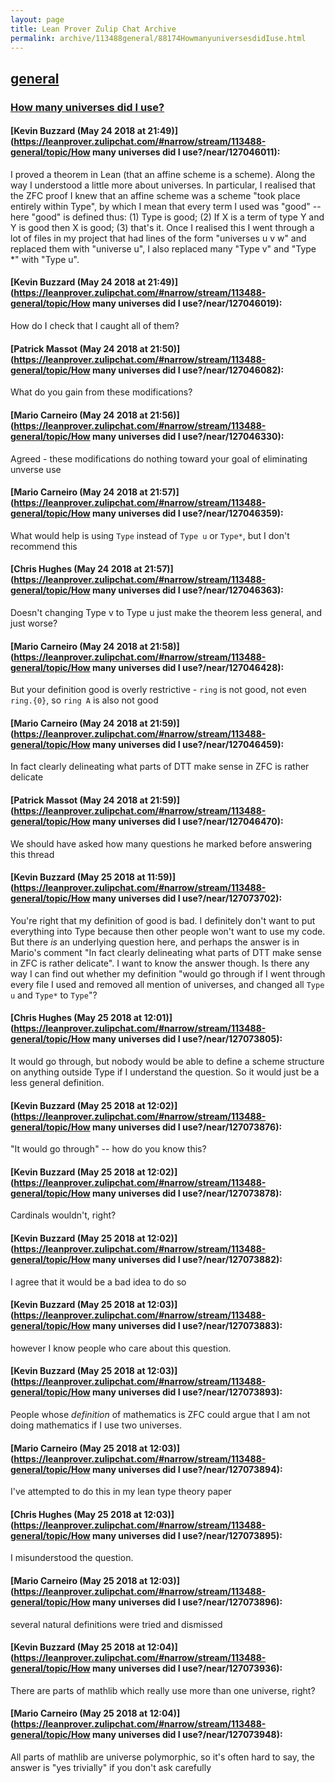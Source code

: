```yaml
---
layout: page
title: Lean Prover Zulip Chat Archive 
permalink: archive/113488general/88174HowmanyuniversesdidIuse.html
---
```


## [general](index.html)
### [How many universes did I use?](88174HowmanyuniversesdidIuse.html)

#### [Kevin Buzzard (May 24 2018 at 21:49)](https://leanprover.zulipchat.com/#narrow/stream/113488-general/topic/How many universes did I use?/near/127046011):
I proved a theorem in Lean (that an affine scheme is a scheme). Along the way I understood a little more about universes. In particular, I realised that the ZFC proof I knew that an affine scheme was a scheme "took place entirely within Type", by which I mean that every term I used was "good" -- here "good" is defined thus: (1) Type is good; (2) If X is a term of type Y and Y is good then X is good; (3) that's it. Once I realised this I went through a lot of files in my project that had lines of the form "universes u v w" and replaced them with "universe u", I also replaced many "Type v" and "Type *" with "Type u".

#### [Kevin Buzzard (May 24 2018 at 21:49)](https://leanprover.zulipchat.com/#narrow/stream/113488-general/topic/How many universes did I use?/near/127046019):
How do I check that I caught all of them?

#### [Patrick Massot (May 24 2018 at 21:50)](https://leanprover.zulipchat.com/#narrow/stream/113488-general/topic/How many universes did I use?/near/127046082):
What do you gain from these modifications?

#### [Mario Carneiro (May 24 2018 at 21:56)](https://leanprover.zulipchat.com/#narrow/stream/113488-general/topic/How many universes did I use?/near/127046330):
Agreed - these modifications do nothing toward your goal of eliminating unverse use

#### [Mario Carneiro (May 24 2018 at 21:57)](https://leanprover.zulipchat.com/#narrow/stream/113488-general/topic/How many universes did I use?/near/127046359):
What would help is using `Type` instead of `Type u` or `Type*`, but I don't recommend this

#### [Chris Hughes (May 24 2018 at 21:57)](https://leanprover.zulipchat.com/#narrow/stream/113488-general/topic/How many universes did I use?/near/127046363):
Doesn't changing Type v to Type u just make the theorem less general, and just worse?

#### [Mario Carneiro (May 24 2018 at 21:58)](https://leanprover.zulipchat.com/#narrow/stream/113488-general/topic/How many universes did I use?/near/127046428):
But your definition good is overly restrictive - `ring` is not good, not even `ring.{0}`, so `ring A` is also not good

#### [Mario Carneiro (May 24 2018 at 21:59)](https://leanprover.zulipchat.com/#narrow/stream/113488-general/topic/How many universes did I use?/near/127046459):
In fact clearly delineating what parts of DTT make sense in ZFC is rather delicate

#### [Patrick Massot (May 24 2018 at 21:59)](https://leanprover.zulipchat.com/#narrow/stream/113488-general/topic/How many universes did I use?/near/127046470):
We should have asked how many questions he marked before answering this thread

#### [Kevin Buzzard (May 25 2018 at 11:59)](https://leanprover.zulipchat.com/#narrow/stream/113488-general/topic/How many universes did I use?/near/127073702):
You're right that my definition of good is bad. I definitely don't want to put everything into Type because then other people won't want to use my code. But there *is* an underlying question here, and perhaps the answer is in Mario's comment "In fact clearly delineating what parts of DTT make sense in ZFC is rather delicate". I want to know the answer though. Is there any way I can find out whether my definition "would go through if I went through every file I used and removed all mention of universes, and changed all `Type u` and `Type*` to `Type`"?

#### [Chris Hughes (May 25 2018 at 12:01)](https://leanprover.zulipchat.com/#narrow/stream/113488-general/topic/How many universes did I use?/near/127073805):
It would go through, but nobody would be able to define a scheme structure on anything outside Type if I understand the question. So it would just be a less general definition.

#### [Kevin Buzzard (May 25 2018 at 12:02)](https://leanprover.zulipchat.com/#narrow/stream/113488-general/topic/How many universes did I use?/near/127073876):
"It would go through" -- how do you know this?

#### [Kevin Buzzard (May 25 2018 at 12:02)](https://leanprover.zulipchat.com/#narrow/stream/113488-general/topic/How many universes did I use?/near/127073878):
Cardinals wouldn't, right?

#### [Kevin Buzzard (May 25 2018 at 12:02)](https://leanprover.zulipchat.com/#narrow/stream/113488-general/topic/How many universes did I use?/near/127073882):
I agree that it would be a bad idea to do so

#### [Kevin Buzzard (May 25 2018 at 12:03)](https://leanprover.zulipchat.com/#narrow/stream/113488-general/topic/How many universes did I use?/near/127073883):
however I know people who care about this question.

#### [Kevin Buzzard (May 25 2018 at 12:03)](https://leanprover.zulipchat.com/#narrow/stream/113488-general/topic/How many universes did I use?/near/127073893):
People whose _definition_ of mathematics is ZFC could argue that I am not doing mathematics if I use two universes.

#### [Mario Carneiro (May 25 2018 at 12:03)](https://leanprover.zulipchat.com/#narrow/stream/113488-general/topic/How many universes did I use?/near/127073894):
I've attempted to do this in my lean type theory paper

#### [Chris Hughes (May 25 2018 at 12:03)](https://leanprover.zulipchat.com/#narrow/stream/113488-general/topic/How many universes did I use?/near/127073895):
I misunderstood the question.

#### [Mario Carneiro (May 25 2018 at 12:03)](https://leanprover.zulipchat.com/#narrow/stream/113488-general/topic/How many universes did I use?/near/127073896):
several natural definitions were tried and dismissed

#### [Kevin Buzzard (May 25 2018 at 12:04)](https://leanprover.zulipchat.com/#narrow/stream/113488-general/topic/How many universes did I use?/near/127073936):
There are parts of mathlib which really use more than one universe, right?

#### [Mario Carneiro (May 25 2018 at 12:04)](https://leanprover.zulipchat.com/#narrow/stream/113488-general/topic/How many universes did I use?/near/127073948):
All parts of mathlib are universe polymorphic, so it's often hard to say, the answer is "yes trivially" if you don't ask carefully


